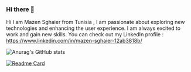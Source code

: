 ### Hi there 👋

Hi I am Mazen Sghaier from Tunisia , I am passionate about exploring new technologies and enhancing the user experience. I am always excited to work and gain new skills.
You can check out my LinkedIn profile : https://www.linkedin.com/in/mazen-sghaier-12ab3818b/

![Anurag's GitHub stats](https://github-readme-stats.vercel.app/api?username=MazenSghaier&show_icons=true&theme=transparent)

[![Readme Card](https://github-readme-stats.vercel.app/api/pin/?username=MazenSghaier&repo=github-readme-stats)](https://github.com/anuraghazra/github-readme-stats)
